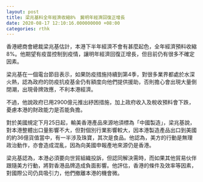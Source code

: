 ```yaml
---
layout: post
title: 梁兆基料全年經濟收縮8%　冀明年經濟回復正增長
date: 2020-08-17 12:10:16.000000000 +08:00
categories: rthk
---
```


香港總商會總裁梁兆基估計，本港下半年經濟不會有甚麼起色，全年經濟預料收縮8%。他期望有疫苗控制到疫情，讓明年經濟回復正增長，但目前仍有很多不確定因素。 

梁兆基在一個電台節目表示，如果防疫措施持續到第4季，對很多業界都處於水深火熱，認為政府的防疫抗疫基金仍有額度向他們提供援助，否則擔心會出現大量倒閉潮，出現骨牌效應，不利本港經濟。

不過，他說政府已用2900億元推出紓困措施，加上政府收入及稅收預料會下跌，憂慮本港的財政能力是否能負擔。

對於美國規定下月25日起，輸美香港產品來源地須標為「中國製造」，梁兆基說，對本港整體出口量影響不大，但對個別行業影響較大，因本港製造產品出口到美國的約36億貨值當中，有一半涉及珠寶，其次是食品。他認為，美方的行動是無理政治動作，亦會造成混亂，因為向美國申報產地來源仍是香港。

梁兆基認為，本港必須要向世貿組織投訴，但認同解決需時，而如果其他貿易伙伴跟隨美方行動，將對香港品牌造成負面影響。他評估，香港的條件及效率等因素，對國際公司仍具吸引力，他們撤離本港的機會微。
